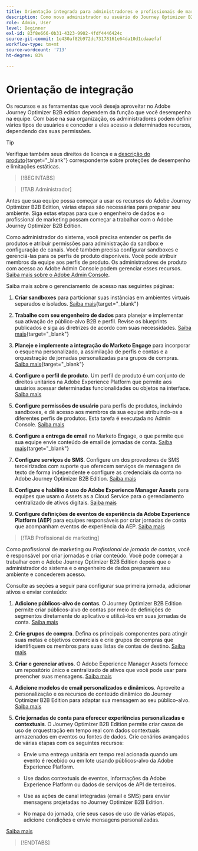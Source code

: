 ```yaml
---
title: Orientação integrada para administradores e profissionais de marketing
description: Como novo administrador ou usuário do Journey Optimizer B2B Edition, saiba mais sobre as principais áreas do processo de integração.
role: Admin, User
level: Beginner
exl-id: 83f8e666-0b31-4323-9902-4fdf4446424c
source-git-commit: 1e430af82b972dc73178161e64da10d1cdaaefaf
workflow-type: tm+mt
source-wordcount: '713'
ht-degree: 83%

---
```


# Orientação de integração

Os recursos e as ferramentas que você deseja aproveitar no Adobe Journey Optimizer B2B edition dependem da função que você desempenha na equipe. Com base na sua organização, os administradores podem definir vários tipos de usuários e conceder a eles acesso a determinados recursos, dependendo das suas permissões.

>[!TIP]
>
>Verifique também seus direitos de licença e a [descrição do produto](https://helpx.adobe.com/br/legal/product-descriptions/adobe-journey-optimizer-b2b.html){target="_blank"} correspondente sobre proteções de desempenho e limitações estáticas.

>[!BEGINTABS]

>[!TAB Administrador]

Antes que sua equipe possa começar a usar os recursos do Adobe Journey Optimizer B2B Edition, várias etapas são necessárias para preparar seu ambiente. Siga estas etapas para que o engenheiro de dados e o profissional de marketing possam começar a trabalhar com o Adobe Journey Optimizer B2B Edition.

Como administrador do sistema, você precisa entender os perfis de produtos e atribuir permissões para administração da sandbox e configuração de canais. Você também precisa configurar sandboxes e gerenciá-las para os perfis de produto disponíveis. Você pode atribuir membros da equipe aos perfis de produto. Os administradores de produto com acesso ao Adobe Admin Console podem gerenciar esses recursos. [Saiba mais sobre o Adobe Admin Console](https://helpx.adobe.com/br/enterprise/using/admin-console.html).

Saiba mais sobre o gerenciamento de acesso nas seguintes páginas:

1. **Criar sandboxes** para particionar suas instâncias em ambientes virtuais separados e isolados. [Saiba mais](https://experienceleague.adobe.com/pt-br/docs/experience-platform/sandbox/home#understanding-sandboxes){target="_blank"}

1. **Trabalhe com seu engenheiro de dados** para planejar e implementar sua ativação de público-alvo B2B e perfil. Revise os blueprints publicados e siga as diretrizes de acordo com suas necessidades. [Saiba mais](https://experienceleague.adobe.com/en/docs/blueprints-learn/architecture/b2b-activation/overview){target="_blank"}

1. **Planeje e implemente a integração do Marketo Engage** para incorporar o esquema personalizado, a assimilação de perfis e contas e a orquestração de jornadas personalizadas para grupos de compras. [Saiba mais](https://experienceleague.adobe.com/en/docs/blueprints-learn/architecture/b2b-activation/b2b-journeys-with-marketo){target="_blank"}

1. **Configure o perfil de produto**. Um perfil de produto é um conjunto de direitos unitários na Adobe Experience Platform que permite aos usuários acessar determinadas funcionalidades ou objetos na interface. [Saiba mais](../admin/user-management.md#create-the-marketo-engage-product-profile)

1. **Configure permissões de usuário** para perfis de produtos, incluindo sandboxes, e dê acesso aos membros da sua equipe atribuindo-os a diferentes perfis de produtos. Esta tarefa é executada no Admin Console. [Saiba mais](../admin/user-management.md#create-a-user-group)

1. **Configure a entrega de email** no Marketo Engage, o que permite que sua equipe envie conteúdo de email de jornadas de conta. [Saiba mais](https://experienceleague.adobe.com/pt-br/docs/marketo/using/getting-started/initial-setup/setup-steps#ensure-email-deliverability){target="_blank"}

1. **Configure serviços de SMS**. Configure um dos provedores de SMS terceirizados com suporte que oferecem serviços de mensagens de texto de forma independente e configure as credenciais da conta no Adobe Journey Optimizer B2B Edition. [Saiba mais](../admin/configure-channels-sms.md)

1. **Configure e habilite o uso do Adobe Experience Manager Assets** para equipes que usam o Assets as a Cloud Service para o gerenciamento centralizado de ativos digitais. [Saiba mais](../admin/configure-aem-repositories.md)

1. **Configure definições de eventos de experiência da Adobe Experience Platform (AEP)** para equipes responsáveis por criar jornadas de conta que acompanham eventos de experiência da AEP. [Saiba mais](../admin/configure-aep-events.md)

>[!TAB Profissional de marketing]

Como profissional de marketing ou _Profissional de jornada de contas_, você é responsável por criar jornadas e criar conteúdo. Você pode começar a trabalhar com o Adobe Journey Optimizer B2B Edition depois que o administrador do sistema e o engenheiro de dados prepararem seu ambiente e concederem acesso.

Consulte as seções a seguir para configurar sua primeira jornada, adicionar ativos e enviar conteúdo:

1. **Adicione públicos-alvo de contas**. O Journey Optimizer B2B Edition permite criar públicos-alvo de contas por meio de definições de segmentos diretamente do aplicativo e utilizá-los em suas jornadas de conta. [Saiba mais](../audiences/account-audience-overview.md)

1. **Crie grupos de compra**. Defina os principais componentes para atingir suas metas e objetivos comerciais e crie grupos de compras que identifiquem os membros para suas listas de contas de destino. [Saiba mais](../buying-groups/buying-groups-overview.md)

1. **Criar e gerenciar ativos**. O Adobe Experience Manager Assets fornece um repositório único e centralizado de ativos que você pode usar para preencher suas mensagens. [Saiba mais](../content/assets-overview.md)

1. **Adicione modelos de email personalizados e dinâmicos**. Aproveite a personalização e os recursos de conteúdo dinâmico do Journey Optimizer B2B Edition para adaptar sua mensagem ao seu público-alvo. [Saiba mais](../content/email-templates.md)

1. **Crie jornadas de conta para oferecer experiências personalizadas e contextuais**. O Journey Optimizer B2B Edition permite criar casos de uso de orquestração em tempo real com dados contextuais armazenados em eventos ou fontes de dados. Crie cenários avançados de várias etapas com os seguintes recursos:

   * Envie uma entrega unitária em tempo real acionada quando um evento é recebido ou em lote usando públicos-alvo da Adobe Experience Platform.

   * Use dados contextuais de eventos, informações da Adobe Experience Platform ou dados de serviços de API de terceiros.

   * Use as ações de canal integradas (email e SMS) para enviar mensagens projetadas no Journey Optimizer B2B Edition.

   * No mapa do jornada, crie seus casos de uso de várias etapas, adicione condições e envie mensagens personalizadas.

[Saiba mais](../journeys/journey-overview.md)

>[!ENDTABS]
